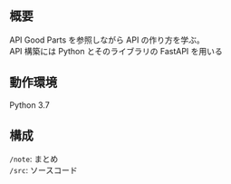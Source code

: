 ## 概要

API Good Parts を参照しながら API の作り方を学ぶ。 \
API 構築には Python とそのライブラリの FastAPI を用いる

## 動作環境

Python 3.7

## 構成

`/note`: まとめ \
 `/src`: ソースコード
